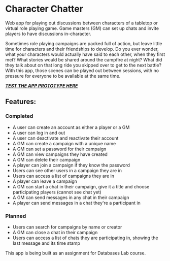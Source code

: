 # Character Chatter

Web app for playing out discussions between characters of a tabletop or virtual role playing game. Game masters (GM) can set up chats and invite players to have discussions in-character.

Sometimes role playing campaigns are packed full of action, but leave little time for characters and their friendships to develop. Do you ever wonder, what your characters would actually have said to each other, when they first met? What stories would be shared around the campfire at night? What did they talk about on that long ride you skipped over to get to the next battle? With this app, those scenes can be played out between sessions, with no pressure for everyone to be available at the same time.

[_**TEST THE APP PROTOTYPE HERE**_](https://character-chatter.herokuapp.com/)

## Features:
### Completed
* A user can create an account as either a player or a GM
* A user can log in and out
* A user can deactivate and reactivate their account
* A GM can create a campaign with a unique name
* A GM can set a password for their campaign
* A GM can view campaigns they have created
* A GM can delete their campaign
* A player can join a campaign if they know the password
* Users can see other users in a campaign they are in
* Users can access a list of campaigns they are in
* A player can leave a campaign
* A GM can start a chat in their campaign, give it a title and choose participating players (cannot see chat yet)
* A GM can send messages in any chat in their campaign
* A player can send messages in a chat they're a participant in

### Planned
* Users can search for campaigns by name or creator
* A GM can close a chat in their campaign
* Users can access a list of chats they are participating in, showing the last message and its time stamp

This app is being built as an assignment for Databases Lab course.
